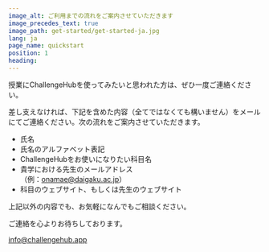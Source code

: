```yaml
---
image_alt: ご利用までの流れをご案内させていただきます
image_precedes_text: true
image_path: get-started/get-started-ja.jpg
lang: ja
page_name: quickstart
position: 1
heading:
---
```


授業にChallengeHubを使ってみたいと思われた方は、ぜひ一度ご連絡ください。

差し支えなければ、下記を含めた内容（全てではなくても構いません）をメールにてご連絡ください。次の流れをご案内させていただきます。

- 氏名
- 氏名のアルファベット表記
- ChallengeHubをお使いになりたい科目名
- 貴学における先生のメールアドレス  
（例：onamae@daigaku.ac.jp）
- 科目のウェブサイト、もしくは先生のウェブサイト

上記以外の内容でも、お気軽になんでもご相談ください。

ご連絡を心よりお待ちしております。

[info@challengehub.app](mailto:info@challengehub.app)
